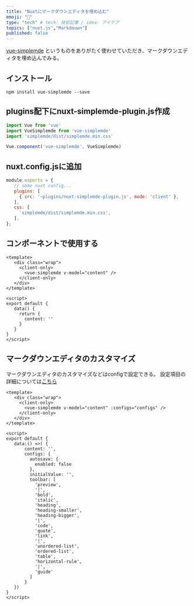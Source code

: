 ```yaml
---
title: "Nuxtにマークダウンエディタを埋め込む"
emoji: "🌊"
type: "tech" # tech: 技術記事 / idea: アイデア
topics: ["nuxt.js","Markdouwn"]
published: false
---
```


[vue-simplemde](https://github.com/F-loat/vue-simplemde) 
というものをありがたく使わせていただき、マークダウンエディタを埋め込んでみる。

## インストール

```
npm install vue-simplemde --save
```

## plugins配下にnuxt-simplemde-plugin.js作成

```nuxt-simplemde-plugin.js
import Vue from 'vue'
import VueSimplemde from 'vue-simplemde'
import 'simplemde/dist/simplemde.min.css'

Vue.component('vue-simplemde', VueSimplemde)
```

## nuxt.config.jsに追加

```nuxt.config.js
module.exports = {
   // some nuxt config...
   plugins: [
     { src: '~plugins/nuxt-simplemde-plugin.js', mode: 'client' },
   ],
   css: [
     'simplemde/dist/simplemde.min.css',
   ],
};
```

## コンポーネントで使用する

```main.vue
<template>
   <div class="wrap">
     <client-only>
       <vue-simplemde v-model="content" />
     </client-only>
   </div>
</template>

<script>
export default {
   data() {
     return {
       content: ''
     }
   }
}
</script>
```

## マークダウンエディタのカスタマイズ

マークダウンエディタのカスタマイズなどはconfigで設定できる。
設定項目の詳細については[こちら](https://f-loat.github.io/vue-simplemde/doc/configuration_en.html)

```main.vue
<template>
   <div class="wrap">
     <client-only>
       <vue-simplemde v-model="content" :configs="configs" />
     </client-only>
   </div>
</template>

<script>
export default {
   data:() =>( {
       content: '',
       configs: {
         autosave: {
           enabled: false
         },
         initialValue: '',
         toolbar: [
           'preview',
           '|',
           'bold',
           'italic',
           'heading',
           'heading-smaller',
           'heading-bigger',
           '|',
           'code',
           'quote',
           'link',
           '|',
           'unordered-list',
           'ordered-list',
           'table',
           'horizontal-rule',
           '|',
           'guide'
         ]
       }
   })
}
</script>
```
